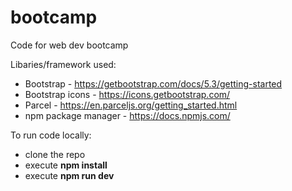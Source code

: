 # bootcamp
Code for web dev bootcamp

Libaries/framework used:
- Bootstrap - https://getbootstrap.com/docs/5.3/getting-started
- Bootstrap icons - https://icons.getbootstrap.com/
- Parcel - https://en.parceljs.org/getting_started.html
- npm package manager - https://docs.npmjs.com/

To run code locally:

- clone the repo
- execute **npm install**
- execute **npm run dev**
